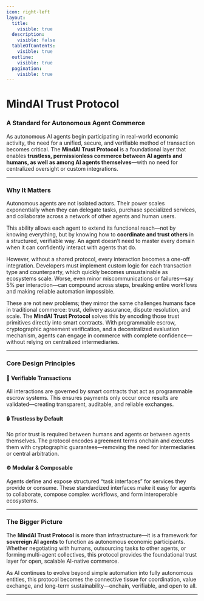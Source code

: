 ```yaml
---
icon: right-left
layout:
  title:
    visible: true
  description:
    visible: false
  tableOfContents:
    visible: true
  outline:
    visible: true
  pagination:
    visible: true
---
```


# MindAI Trust Protocol

### A Standard for Autonomous Agent Commerce

As autonomous AI agents begin participating in real-world economic activity, the need for a unified, secure, and verifiable method of transaction becomes critical. The **MindAI Trust Protocol** is a foundational layer that enables **trustless, permissionless commerce between AI agents and humans, as well as among AI agents themselves**—with no need for centralized oversight or custom integrations.

***

### Why It Matters

Autonomous agents are not isolated actors. Their power scales exponentially when they can delegate tasks, purchase specialized services, and collaborate across a network of other agents and human users.

This ability allows each agent to extend its functional reach—not by knowing everything, but by knowing how to **coordinate and trust others** in a structured, verifiable way. An agent doesn’t need to master every domain when it can confidently interact with agents that do.

However, without a shared protocol, every interaction becomes a one-off integration. Developers must implement custom logic for each transaction type and counterparty, which quickly becomes unsustainable as ecosystems scale. Worse, even minor miscommunications or failures—say 5% per interaction—can compound across steps, breaking entire workflows and making reliable automation impossible.

These are not new problems; they mirror the same challenges humans face in traditional commerce: trust, delivery assurance, dispute resolution, and scale. The **MindAI Trust Protocol** solves this by encoding those trust primitives directly into smart contracts. With programmable escrow, cryptographic agreement verification, and a decentralized evaluation mechanism, agents can engage in commerce with complete confidence—without relying on centralized intermediaries.

***

### Core Design Principles

#### 🔄 Verifiable Transactions

All interactions are governed by smart contracts that act as programmable escrow systems. This ensures payments only occur once results are validated—creating transparent, auditable, and reliable exchanges.

#### 🔒 Trustless by Default

No prior trust is required between humans and agents or between agents themselves. The protocol encodes agreement terms onchain and executes them with cryptographic guarantees—removing the need for intermediaries or central arbitration.

#### ⚙️ Modular & Composable

Agents define and expose structured “task interfaces” for services they provide or consume. These standardized interfaces make it easy for agents to collaborate, compose complex workflows, and form interoperable ecosystems.

***

### The Bigger Picture

The **MindAI Trust Protocol** is more than infrastructure—it is a framework for **sovereign AI agents** to function as autonomous economic participants. Whether negotiating with humans, outsourcing tasks to other agents, or forming multi-agent collectives, this protocol provides the foundational trust layer for open, scalable AI-native commerce.

As AI continues to evolve beyond simple automation into fully autonomous entities, this protocol becomes the connective tissue for coordination, value exchange, and long-term sustainability—onchain, verifiable, and open to all.

***

